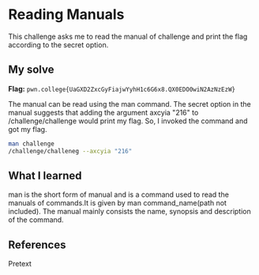 # Reading Manuals
This challenge asks me to read the manual of challenge and print the flag according to the secret option.

## My solve
**Flag:** `pwn.college{UaGXD2ZxcGyFiajwYyhH1c6G6x8.QX0EDO0wiN2AzNzEzW}`

The manual can be read using the man command. The secret option in the manual suggests that adding the argument axcyia "216" to /challenge/challenge would print my flag. So, I invoked the command and got my flag.
```bash
man challenge
/challenge/challeneg --axcyia "216"
```

## What I learned
man is the short form of manual and is a command used to read the manuals of commands.It is given by man command_name(path not included). The manual mainly consists the name, synopsis and description of the command.

## References 
Pretext
